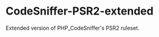 CodeSniffer-PSR2-extended
=========================

Extended version of PHP_CodeSniffer's PSR2 ruleset.
